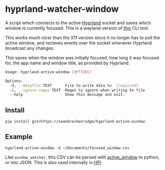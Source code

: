 # hyprland-watcher-window

A script which connects to the active [Hyprland](https://github.com/hyprwm/Hyprland) socket and saves which window is currently focused. This is a wayland version of [this](https://github.com/seanbreckenridge/aw-watcher-window) CLI tool.

This works much nicer than the X11 version since it no longer has to poll the active window, and recieves events over the socket whenever Hyprland broadcast any changes.

This saves when the window was initially focused, how long it was focused for, the app name and window title, as provided by Hyprland.

```bash
Usage: hyprland-active-window [OPTIONS]

Options:
  -d, --datafile TEXT      File to write data to  [required]
  -i, --ignore-regex TEXT  Regex to ignore when writing to file
  --help                   Show this message and exit.
```

## Install

```
pip install git+https://seanbreckenridge/hyprland-active-window
```

## Example

```
hyprland-active-window -d ~/Documents/focused_window.csv
```

Like `window_watcher`, this CSV can be parsed with [active_window](https://github.com/seanbreckenridge/active_window) to python, or into JSON. This is also used internally in [HPI](https://github.com/seanbreckenridge/HPI/blob/master/my/activitywatch/active_window.py)
